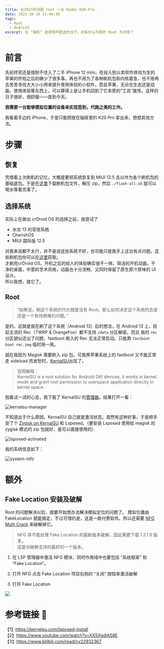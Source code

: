 ```yaml
---
title: 在2023年试图 root 一台 Redmi K20-Pro
date: 2023-10-10 21:48:38
tags: 
  - Root
  - Android
excerpt: 在 “搞机” 逐渐销声匿迹的当下，还有什么可靠的 Root 方式呢？
---
```


# 前言

先前终究还是按耐不住入了二手 iPhone 12 mini，在投入到以卖软件体验为生的苹果的怀抱之后的确少了很多事。再也不用为了各种刷机包和内核着急，也不用再去苦苦寻找大大小小用来提升使用体验的小软件。而且苹果，无论在生态还是动画，使用体验等东西上，可以算得上是让手机回到了它本质的“工具”属性。这样的日子很好，很舒服——直到今天。  

**我需要一台能够模拟位置的设备来实现签到，代跑之类的工作。**  

我看着手边的 iPhone，于是只能把放在抽屉里的 K20 Pro 拿出来，想想其他方法。

# 步骤

## 恢复

凭借着上次刷机的记忆，大概是要把系统恢复到 MIUI 12.5 去以作为各个刷机包的基础底包。于是在[这里](https://www.123pan.com/s/Cff7Vv-M0qnH.html)下载刷机包文件，解压 zip，然后 `./flash-all.sh` 就可以喝水等着完事了。

## 选择系统

实际上在做出 crDroid OS 的选择之前，我尝试了

- 水龙 13 的官改系统
- CherishOS
- MIUI 国际版 12.5

对我来说都不太行，并不是说这些系统不好，也可能只是我手上这台有点问题。这些刷机包你可以在[这里](https://www.123pan.com/s/Cff7Vv-w0qnH.html)获取。  
才刷完crDroid OS，开机之后的给人的体验确实很不一样。简洁的开机动画，干净的桌面，中意的艺术风格，动画也十分流畅，又同时保留了原生原汁原味的 UI 设计。  
所以我想，就它了。

## Root

> “如果说，刷这个系统的代价就是没有 Root。那么如何决定这个系统的去留还是一个有待商榷的问题。”

是的，这就是我在刷了这个系统（Android 13）后的想法，在 Android 13 上，目前主流的 Rec（TWRP & OrangeFox）都不支持 `/data` 分区解密。而且 我的 `rec` 分区貌似还出了问题，fastboot 刷入的 Rec 无法正常启动。只能靠 `fastboot boot rec.img` 临时用一用。

就在我因为 Magisk 需要刷入 zip 包，可我黑苹果系统上的 fastboot 又不能正常走 sideload 而发愁时，[KernalSU](https://kernelsu.org/guide/what-is-kernelsu.html)出现了。

> 官网解释：  
> KernelSU is a root solution for Android GKI devices, it works in kernel mode and grant root permission to userspace application directly in kernel space.

抱着试一试的心态，我下载了 KernalSU 的[管理器](https://www.coolapk.com/apk/me.weishu.kernelsu)。结果打开一看：

![kernalsu-manager](kernalsu-manager.png)

不知道出于什么原因，KernalSU 自己就是激活状态。竟然有这种好事，于是顺手安了个 [Zygisk on KernalSU](https://github.com/Dr-TSNG/ZygiskOnKernelSU) 和 Lsposed。（要安装 Lsposed 使用给 magisk 的 zygisk 模式的 zip 包就好，是可以直接使用的）

![lsposed-activated](lsposed-activated.png)

我的系统信息如下：

![system-info](system-version.png)

# 额外

## Fake Location 安装及破解

Root 的问题解决以后，就要开始想办法解决模拟定位的问题了。
模拟位置由 FakeLocation 就能搞定，不过可惜的是，这是一款付费软件。所以还需要 [NFG Multi Crack](https://github.com/rockz5555/NFG-Multi-Crack/releases) 来破解掉它。

> NFG 并不能处理 Fake Location 的最新版本破解，因此需要下载 1.3.1.6 版本。  
> 这是对破解支持的最好的一个版本。 

1. 在 LSP 管理器中激活 NFG 模块，同时作用域中也要包括 “系统框架” 和 “Fake Location”。

2. 打开 NFG 点击 Fake Location 项目右侧的 “关闭” 按钮来激活破解

3. 打开 Fake Location

![](crack.png)

# 参考链接 🔗
【1】<https://kernelsu.com/lsposed-install>  
【2】<https://www.youtube.com/watch?v=XX5XgdlAS8E>  
【3】<https://www.bilibili.com/read/cv22932367>

